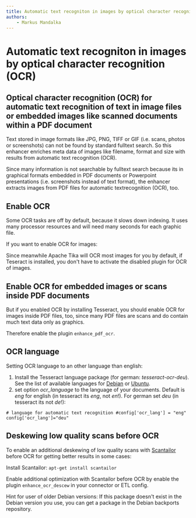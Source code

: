 ```yaml
---
title: Automatic text recogniton in images by optical character recognition (OCR)
authors:
    - Markus Mandalka
---
```


# Automatic text recogniton in images by optical character recognition (OCR)


## Optical character recognition (OCR) for automatic text recognition of text in image files or embedded images like scanned documents within a PDF document



Text stored in image formats like JPG, PNG, TIFF or GIF (i.e. scans, photos or screenshots) can not be found by standard fulltext search. So this enhancer enriches meta data of images like filename, format and size with results from automatic text recognition (OCR).

Since many information is not searchable by fulltext search because its in graphical formats embedded in PDF documents or Powerpoint presentations (i.e. screenshots instead of text format), the enhancer extracts images from PDF files for automatic textrecognition (OCR), too.

## Enable OCR



Some OCR tasks are off by default, because it slows down indexing. It uses many processor resources and will need many seconds for each graphic file.

If you want to enable OCR for images:

Since meanwhile Apache Tika will OCR most images for you by default, if Teseract is installed, you don't have to activate the disabled plugin for OCR of images.

## Enable OCR for embedded images or scans inside PDF documents



But if you enabled OCR by installing Tesseract, you should enable OCR for images inside PDF files, too, since many PDF files are scans and do contain much text data only as graphics.

Therefore enable the plugin `enhance_pdf_ocr`.

## OCR language


Setting OCR language to an other language than english:
1. Install the Tesseract language package (for german: *tesseract-ocr-deu*). See the list of available languages for [Debian](https://packages.debian.org/search?keywords=tesseract-ocr) or [Ubuntu](http://packages.ubuntu.com/search?keywords=tesseract-ocr).
2. set option *ocr\_language* to the language of your documents. Default is *eng* for english (in tesseract its *eng*, not *en*!). For german set *deu* (in tesseract its not *de*!):

`# language for automatic text recognition
#config['ocr_lang'] = "eng"
config['ocr_lang']="deu"`


## Deskewing low quality scans before OCR


To enable an additional deskewing of low quality scans with [Scantailor](http://scantailor.org) before OCR for getting better results in some cases:

Install Scantailor:
`apt-get install scantailor`

Enable additional optimization with Scantailor before OCR by enable the plugin `enhance_ocr_descew` in your connector or ETL config.

Hint for user of older Debian versions: If this package doesn't exist in the Debian version you use, you can get a package in the Debian backports repository.
